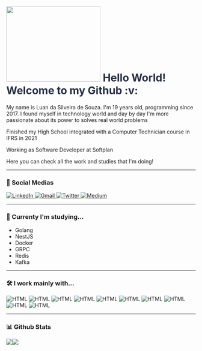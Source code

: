 <h1 style="color:252F44">
  <img src="https://blog.bsource.com.br/assets/img/Tutorial.gif" width="250" height="200" />
  Hello World! Welcome to my Github :v:
</h1>

<p>My name is Luan da Silveira de Souza. I'm 19 years old, programming since 2017. I found myself in technology world and day by day I'm more passionate about its power to solves real world problems</p>
<p>Finished my High School integrated with a Computer Technician course in IFRS in 2021</p>
<p>Working as Software Developer at Softplan</p>
<p>Here you can check all the work and studies that I'm doing!</p>

---
### :busts_in_silhouette: Social Medias 
<a href="https://www.linkedin.com/in/luan-souza-6b07b1171/">
<img alt="LinkedIn" src="https://img.shields.io/badge/-LinkedIn Luan Souza-0A66C2?style=for-the-badge&logo=Linkedin&logoColor=white" />
</a>
<a href="mailto: luansouzasilveira@gmail.com">
<img alt="Gmail" src="https://img.shields.io/badge/-Email luansouzasilveira@gmail.com-D93025?style=for-the-badge&logo=Gmail&logoColor=white&" />
</a>
<a href="https://twitter.com/pescosauro">
<img alt="Twitter" src="https://img.shields.io/badge/-Twitter @pescossauro-1DA1F2?style=for-the-badge&logo=Twitter&logoColor=white&" />
</a>
<a href="https://medium.com/@luansouzasilveira">
<img alt="Medium" src="https://img.shields.io/badge/-Medium @luansouzasilveira-000000?style=for-the-badge&logo=Medium&logoColor=white" />
</a>

---
### :book: Currenty I'm studying...
* Golang
* NestJS
* Docker
* GRPC
* Redis
* Kafka

---
### :hammer_and_wrench: I work mainly with...
<p align="left">
  <img alt="HTML" src="https://img.shields.io/badge/-HTML-252F44?style=for-the-badge&logo=html5&logoColor=white&" />
  <img alt="HTML" src="https://img.shields.io/badge/-CSS-E73636?style=for-the-badge&logo=css3&logoColor=white&" />
  <img alt="HTML" src="https://img.shields.io/badge/-Javascript-252F44?style=for-the-badge&logo=javascript&logoColor=white&" />
  <img alt="HTML" src="https://img.shields.io/badge/-Typescript-E73636?style=for-the-badge&logo=typescript&logoColor=white&" />
  <img alt="HTML" src="https://img.shields.io/badge/-NodeJS-252F44?style=for-the-badge&logo=node.js&logoColor=white&" />
  <img alt="HTML" src="https://img.shields.io/badge/-React-E73636?style=for-the-badge&logo=react&logoColor=white&" />
  <img alt="HTML" src="https://img.shields.io/badge/-React Native-252F44?style=for-the-badge&logo=react&logoColor=white&" />
  <img alt="HTML" src="https://img.shields.io/badge/-PostgreSQL-E73636?style=for-the-badge&logo=postgresql&logoColor=white&" />
  <img alt="HTML" src="https://img.shields.io/badge/-MySQL-252F44?style=for-the-badge&logo=mysql&logoColor=white&" />
  <img alt="HTML" src="https://img.shields.io/badge/-MongoDB-E73636?style=for-the-badge&logo=mongodb&logoColor=white&" />
</p>

---
### :bar_chart: Github Stats

<div style="display:flex;">
  <img src="https://github-readme-stats.vercel.app/api/top-langs/?username=LuanSilveiraSouza&title_color=F0F0EA&bg_color=252F44&text_color=F0F0EA&icon_color=E73636&langs_count=8&layout=compact"/>

  <img src="https://github-readme-stats.vercel.app/api?username=LuanSilveiraSouza&show_icons=true&title_color=F0F0EA&bg_color=252F44&text_color=F0F0EA&icon_color=E73636&count_private=true&include_all_commits=true"/>
</div>

